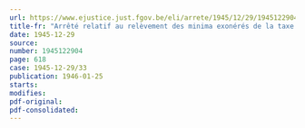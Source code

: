 ```yaml
---
url: https://www.ejustice.just.fgov.be/eli/arrete/1945/12/29/1945122904/justel
title-fr: "Arrêté relatif au relèvement des minima exonérés de la taxe professionnelle"
date: 1945-12-29
source:
number: 1945122904
page: 618
case: 1945-12-29/33
publication: 1946-01-25
starts:
modifies:
pdf-original:
pdf-consolidated:
---
```


